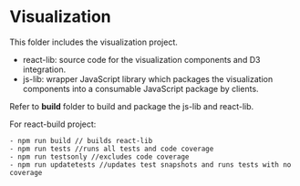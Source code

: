 # Visualization

This folder includes the visualization project.

- react-lib: source code for the visualization components and D3 integration.
- js-lib: wrapper JavaScript library which packages the visualization components into a consumable JavaScript package by clients.

Refer to **build** folder to build and package the js-lib and react-lib.

For react-build project:

```
- npm run build // builds react-lib
- npm run tests //runs all tests and code coverage
- npm run testsonly //excludes code coverage
- npm run updatetests //updates test snapshots and runs tests with no coverage
```
